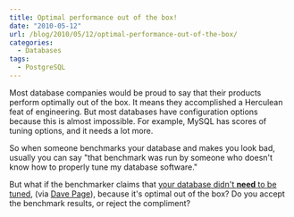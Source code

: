 ```yaml
---
title: Optimal performance out of the box!
date: "2010-05-12"
url: /blog/2010/05/12/optimal-performance-out-of-the-box/
categories:
  - Databases
tags:
  - PostgreSQL
---
```

Most database companies would be proud to say that their products perform optimally out of the box. It means they accomplished a Herculean feat of engineering. But most databases have configuration options because this is almost impossible. For example, MySQL has scores of tuning options, and it needs a lot more.

So when someone benchmarks your database and makes you look bad, usually you can say "that benchmark was run by someone who doesn't know how to properly tune my database software."

But what if the benchmarker claims that [your database didn't **need** to be tuned](http://www.redhat.com/pdf/rhel/bmsql-postgres-sqlsrvr-v1.0-1.pdf), (via [Dave Page](http://pgsnake.blogspot.com/2010/05/postgres-vs-sql-server.html)), because it's optimal out of the box? Do you accept the benchmark results, or reject the compliment?


